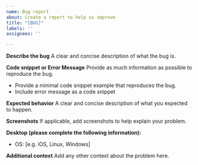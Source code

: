 ```yaml
---
name: Bug report
about: Create a report to help us improve
title: "[BUG]"
labels: ''
assignees: ''

---
```


**Describe the bug**
A clear and concise description of what the bug is.

**Code snippet or Error Message**
Provide as much information as possible to reproduce the bug.
* Provide a minimal code snippet example that reproduces the bug.
* Include error message as a code snippet

**Expected behavior**
A clear and concise description of what you expected to happen.

**Screenshots**
If applicable, add screenshots to help explain your problem.

**Desktop (please complete the following information):**
 - OS: [e.g. iOS, Linux, Windows]

**Additional context**
Add any other context about the problem here.
